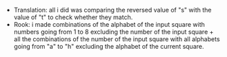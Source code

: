 - Translation:
    all i did was comparing the reversed value of "s" with the value of "t" to check whether they match.
- Rook:
    i made combinations of the alphabet of the input square with numbers going from 1 to 8 excluding the number of the input square + all the combinations of the number of the input square with all alphabets going from "a" to "h" excluding the alphabet of the current square.
